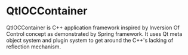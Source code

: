 # QtIOCContainer
QtIOCContainer is C++ application framework inspired by Inversion Of Control concept as demonstrated by Spring framework. It uses Qt meta object system and plugin system to get around the C++'s lacking of reflection mechanism. 
